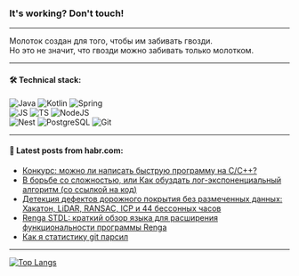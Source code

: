 ### It's working? Don't touch!

---
Молоток создан для того, чтобы им забивать гвозди. <br>
Но это не значит, что гвозди можно забивать только молотком.

---

#### 🛠️ Technical stack:

![Java](https://img.shields.io/badge/Java-informational?logo=Oracle&style=flat&logoColor=white&color=FF4500)
![Kotlin](https://img.shields.io/badge/Kotlin-informational?logo=Kotlin&style=flat&logoColor=white&color=774D97)
![Spring](https://img.shields.io/badge/SpringBoot-informational?logo=SpringBoot&style=flat&logoColor=white&color=6DB33F) <br>
![JS](https://img.shields.io/badge/JS-informational?logo=javaScript&style=flat&logoColor=black&color=F7Df1E)
![TS](https://img.shields.io/badge/TypeScript-informational?logo=typeScript&style=flat&logoColor=black&color=0667A8)
![NodeJS](https://img.shields.io/badge/NodeJS-informational?logo=node.js&style=flat&logoColor=white&color=70A760) <br>
![Nest](https://img.shields.io/badge/NestJS-informational?logo=NestJS&style=flat&logoColor=white&color=E0234E)
![PostgreSQL](https://img.shields.io/badge/PostgreSQL-informational?logo=PostgreSQL&style=flat&logoColor=white&color=DAA520)
![Git](https://img.shields.io/badge/Git-informational?logo=git&style=flat&logoColor=white&color=778899)

___

#### 💬 Latest posts from habr.com:

<!-- BLOG-POST-LIST:START -->
- [Конкурс: можно ли написать быструю программу на C/C++?](https://habr.com/ru/articles/765234/?utm_source=habrahabr&utm_medium=rss&utm_campaign=765234)
- [В борьбе со сложностью, или Как обуздать лог-экспоненциальный алгоритм &lpar;со ссылкой на код&rpar;](https://habr.com/ru/companies/m2tech/articles/765040/?utm_source=habrahabr&utm_medium=rss&utm_campaign=765040)
- [Детекция дефектов дорожного покрытия без размеченных данных: Хакатон, LiDAR, RANSAC, ICP и 44 бесcонных часов](https://habr.com/ru/articles/765230/?utm_source=habrahabr&utm_medium=rss&utm_campaign=765230)
- [Renga STDL: краткий обзор языка для расширения функциональности программы Renga](https://habr.com/ru/companies/ascon/articles/765010/?utm_source=habrahabr&utm_medium=rss&utm_campaign=765010)
- [Как я статистику git парсил](https://habr.com/ru/articles/763342/?utm_source=habrahabr&utm_medium=rss&utm_campaign=763342)
<!-- BLOG-POST-LIST:END -->

---
[![Top Langs](https://github-readme-stats-git-master-advtsetting-gmailcom.vercel.app/api/top-langs/?username=zloylis&langs_count=10&hide_title=false&title_color=e6edf3&size_weight=0.5&count_weight=0.5&layout=compact&hide_border=true&theme=dracula)](https://github.com/zloylis)

<!-- ![GitHub stats](https://github-readme-stats-git-master-advtsetting-gmailcom.vercel.app/api?username=zloylis&show_icons=true&hide_border=true&theme=dracula&hide_title=true&include_all_commits=true&count_private=true&hide=contribs&hide_rank=true) -->
